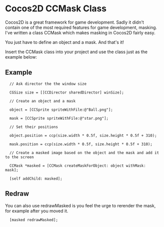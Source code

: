 # Cocos2D CCMask Class
Cocos2D is a great framework for game development. Sadly it didn't contain one of the most required features for game development, masking.
I've written a class CCMask which makes masking in Cocos2D fairly easy.

You just have to define an object and a mask. And that's it!

Insert the CCMask class into your project and use the class just as the example below:

## Example 
```
  // Ask director the the window size
  
  CGSize size = [[CCDirector sharedDirector] winSize];
  
  // Create an object and a mask
  
  object = [CCSprite spriteWithFile:@"Ball.png"];
  
  mask = [CCSprite spriteWithFile:@"star.png"];
  
  // Set their positions
  
  object.position = ccp(size.width * 0.5f, size.height * 0.5f + 310);
  
  mask.position = ccp(size.width * 0.5f, size.height * 0.5f + 310);
  
  // Create a masked image based on the object and the mask and add it to the screen
  
  CCMask *masked = [CCMask createMaskForObject: object withMask: mask];
  
  [self addChild: masked];
```

## Redraw
You can also use redrawMasked is you feel the urge to rerender the mask, for example after you moved it.

```
  [masked redrawMasked];
```

